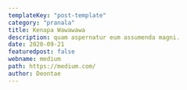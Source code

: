 ```yaml
---
templateKey: "post-template"
category: "pranala"
title: Kenapa Wawawawa
description: quam aspernatur eum assumenda magni.
date: 2020-09-21
featuredpost: false
webname: medium
path: https://medium.com/
author: Deontae
---
```

